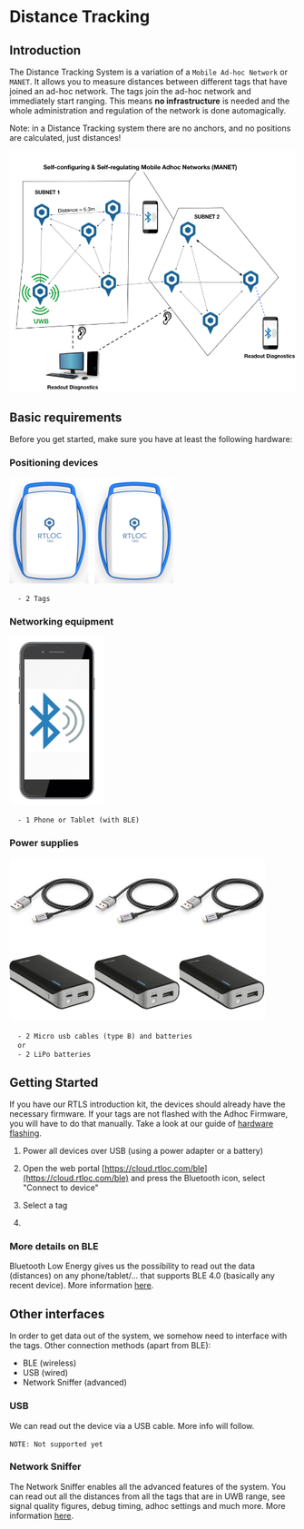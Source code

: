 # Distance Tracking

## Introduction
The Distance Tracking System is a variation of a `Mobile Ad-hoc Network` or `MANET`. It allows you to measure distances between different tags that have joined an ad-hoc network.
The tags join the ad-hoc network and immediately start ranging. This means **no infrastructure** is needed and the whole administration and regulation of the network is done automagically.

Note: in a Distance Tracking system there are no anchors, and no positions are calculated, just distances!

![adhoc](./img/adhoc.png)

## Basic requirements
Before you get started, make sure you have at least the following hardware:

### Positioning devices
![nodes](./img/adhoc_nodes.png)

```
  - 2 Tags
```

### Networking equipment
![network](./img/adhoc_phone.png)

```
  - 1 Phone or Tablet (with BLE)
```

### Power supplies
  ![power](./img/adhoc_power_supply.png)

```
  - 2 Micro usb cables (type B) and batteries
  or
  - 2 LiPo batteries
```

## Getting Started
If you have our RTLS introduction kit, the devices should already have the necessary firmware.
If your tags are not flashed with the Adhoc Firmware, you will have to do that manually. Take a look at our guide of [hardware flashing](/hardware/flashing/hw_flashing.html).

1. Power all devices over USB (using a power adapter or a battery)

2. Open the web portal [https://cloud.rtloc.com/ble](https://cloud.rtloc.com/ble) and press the Bluetooth icon, select "Connect to device"

3. Select a tag

4. 

### More details on BLE
Bluetooth Low Energy gives us the possibility to read out the data (distances) on any phone/tablet/... that supports BLE 4.0 (basically any recent device).
More information [here](/hardware/hw_interface_ble.html).

## Other interfaces
In order to get data out of the system, we somehow need to interface with the tags. Other connection methods (apart from BLE):
- BLE (wireless)
- USB (wired)
- Network Sniffer (advanced)


### USB
We can read out the device via a USB cable. More info will follow.

`NOTE: Not supported yet`

### Network Sniffer
The Network Sniffer enables all the advanced features of the system.
You can read out all the distances from all the tags that are in UWB range, see signal quality figures, debug timing, adhoc settings and much more.
More information [here](/hardware/hw_interface_sniffer.html).
